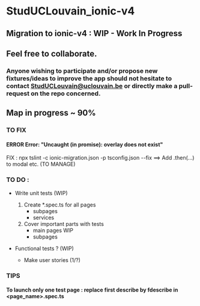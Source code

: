 # StudUCLouvain_ionic-v4
## Migration to ionic-v4 : WIP - Work In Progress
## Feel free to collaborate. 
### Anyone wishing to participate and/or propose new fixtures/ideas to improve the app should not hesitate to contact StudUCLouvain@uclouvain.be or directly make a pull-request on the repo concerned.

## Map in progress ~ 90%


### TO FIX
#### ERROR Error: "Uncaught (in promise): overlay does not exist"
FIX : npx tslint -c ionic-migration.json -p tsconfig.json --fix
==> Add .then(...) to modal etc. (TO MANAGE)


### TO DO :

- Write unit tests (WIP)

  1. Create \*.spec.ts for all pages
     - subpages
     - services 
  2. Cover important parts with tests
     - main pages WIP
     - subpages

- Functional tests ? (WIP)

  * Make user stories (1/?)


### TIPS
#### To launch only one test page : replace first describe by fdescribe in <page_name>.spec.ts
